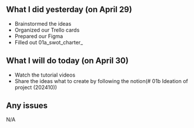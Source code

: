 ## What I did yesterday (on April 29)

-   Brainstormed the ideas
-   Organized our Trello cards
-   Prepared our Figma
-   Filled out 01a_swot_charter_

## What I will do today (on April 30)

-   Watch the tutorial videos
-   Share the ideas what to create by following the notion(# 01b Ideation of project (202410))

## Any issues

N/A
